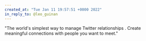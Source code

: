 ```yaml
---
created_at: "Tue Jan 11 19:57:51 +0000 2022"
in_reply_to: @leo_guinan
---
```


"The world's simplest way to manage Twitter relationships . Create meaningful connections with people you want to meet."